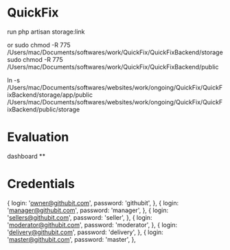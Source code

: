 # QuickFix

run
php artisan storage:link

or
sudo chmod -R 775 /Users/mac/Documents/softwares/work/QuickFix/QuickFixBackend/storage
sudo chmod -R 775 /Users/mac/Documents/softwares/work/QuickFix/QuickFixBackend/public

ln -s /Users/mac/Documents/softwares/websites/work/ongoing/QuickFix/QuickFixBackend/storage/app/public /Users/mac/Documents/softwares/websites/work/ongoing/QuickFix/QuickFixBackend/public/storage

# Evaluation

dashboard \*\*

# Credentials

{
login: 'owner@githubit.com',
password: 'githubit',
},
{
login: 'manager@githubit.com',
password: 'manager',
},
{
login: 'sellers@githubit.com',
password: 'seller',
},
{
login: 'moderator@githubit.com',
password: 'moderator',
},
{
login: 'delivery@githubit.com',
password: 'delivery',
},
{
login: 'master@githubit.com',
password: 'master',
},
